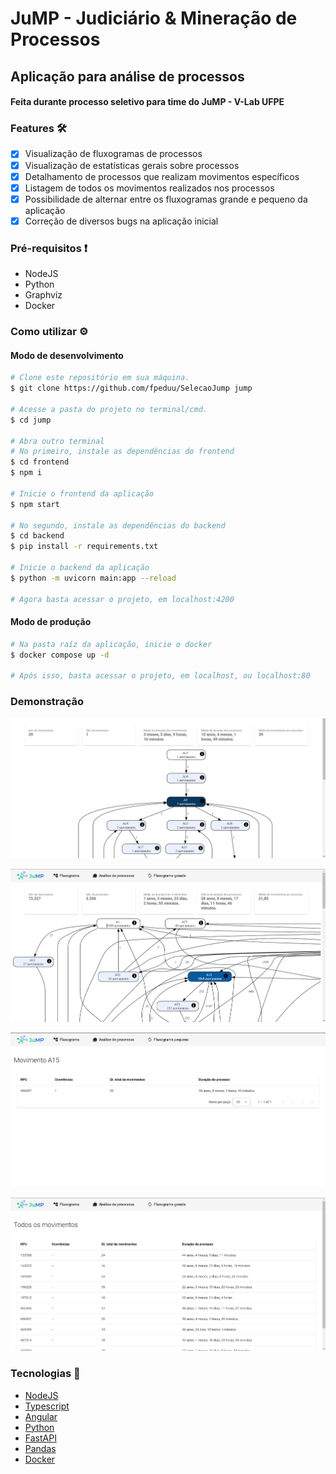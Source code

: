# JuMP - Judiciário & Mineração de Processos

## Aplicação para análise de processos

#### Feita durante processo seletivo para time do JuMP - V-Lab UFPE

### Features 🛠️

- [x] Visualização de fluxogramas de processos
- [x] Visualização de estatísticas gerais sobre processos
- [x] Detalhamento de processos que realizam movimentos específicos
- [x] Listagem de todos os movimentos realizados nos processos
- [x] Possibilidade de alternar entre os fluxogramas grande e pequeno da aplicação
- [x] Correção de diversos bugs na aplicação inicial

### Pré-requisitos ❗

- NodeJS
- Python
- Graphviz
- Docker

### Como utilizar ⚙️

#### Modo de desenvolvimento

```bash
# Clone este repositório em sua máquina.
$ git clone https://github.com/fpeduu/SelecaoJump jump

# Acesse a pasta do projeto no terminal/cmd.
$ cd jump

# Abra outro terminal
# No primeiro, instale as dependências do frontend
$ cd frontend
$ npm i

# Inicie o frontend da aplicação
$ npm start

# No segundo, instale as dependências do backend
$ cd backend
$ pip install -r requirements.txt

# Inicie o backend da aplicação
$ python -m uvicorn main:app --reload

# Agora basta acessar o projeto, em localhost:4200
```

#### Modo de produção

```bash
# Na pasta raíz da aplicação, inicie o docker
$ docker compose up -d

# Após isso, basta acessar o projeto, em localhost, ou localhost:80
```

### Demonstração

![alt text](./imgs/img1.png)

![alt text](./imgs/img3.png)

![alt text](./imgs/img2.png)

![alt text](./imgs/img4.png)

### Tecnologias 🚀

- [NodeJS](https://nodejs.org/)
- [Typescript](https://www.typescriptlang.org/)
- [Angular](https://angular.io/)
- [Python](https://www.python.org/)
- [FastAPI](https://fastapi.tiangolo.com/)
- [Pandas](https://pandas.pydata.org/)
- [Docker](https://www.docker.com/)
